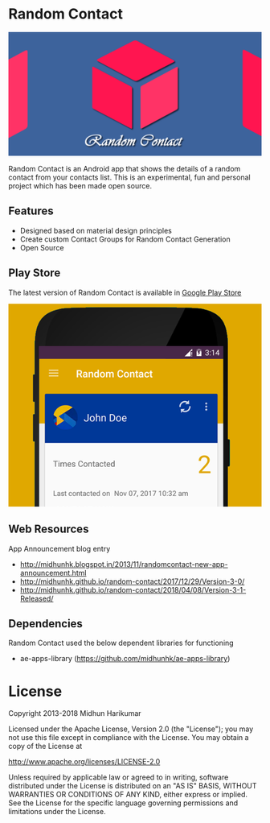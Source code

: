 # Random Contact

<img alt="Random Contact" src="/resources/promotional/feature_graphic_v2.png" width="820"/>

Random Contact is an Android app that shows the details of a random contact from your contacts list. 
This is an experimental, fun and personal project which has been made open source.

## Features
 - Designed based on material design principles
 - Create custom Contact Groups for Random Contact Generation
 - Open Source

## Play Store
The latest version of Random Contact is available in [Google Play Store](https://play.google.com/store/apps/details?id=com.ae.apps.randomcontact)

<img alt="screenshot" src="/resources/promotional/screen-random-contact.png" />

## Web Resources
App Announcement blog entry
 - http://midhunhk.blogspot.in/2013/11/randomcontact-new-app-announcement.html
 - http://midhunhk.github.io/random-contact/2017/12/29/Version-3-0/
 - http://midhunhk.github.io/random-contact/2018/04/08/Version-3-1-Released/

## Dependencies
Random Contact used the below dependent libraries for functioning
- ae-apps-library (https://github.com/midhunhk/ae-apps-library)

# License
Copyright 2013-2018 Midhun Harikumar

Licensed under the Apache License, Version 2.0 (the "License"); you may not use this file except in compliance with the License. You may obtain a copy of the License at

http://www.apache.org/licenses/LICENSE-2.0

Unless required by applicable law or agreed to in writing, software distributed under the License is distributed on an "AS IS" BASIS, WITHOUT WARRANTIES OR CONDITIONS OF ANY KIND, either express or implied. See the License for the specific language governing permissions and limitations under the License.
